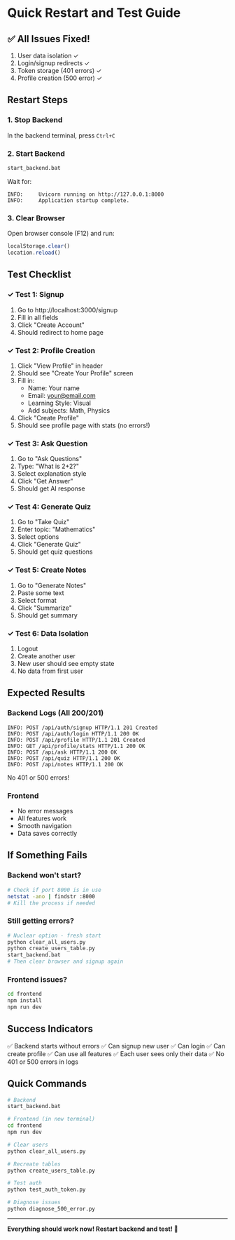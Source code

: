 # Quick Restart and Test Guide

## ✅ All Issues Fixed!

1. User data isolation ✓
2. Login/signup redirects ✓
3. Token storage (401 errors) ✓
4. Profile creation (500 error) ✓

## Restart Steps

### 1. Stop Backend
In the backend terminal, press `Ctrl+C`

### 2. Start Backend
```bash
start_backend.bat
```

Wait for:
```
INFO:     Uvicorn running on http://127.0.0.1:8000
INFO:     Application startup complete.
```

### 3. Clear Browser
Open browser console (F12) and run:
```javascript
localStorage.clear()
location.reload()
```

## Test Checklist

### ✓ Test 1: Signup
1. Go to http://localhost:3000/signup
2. Fill in all fields
3. Click "Create Account"
4. Should redirect to home page

### ✓ Test 2: Profile Creation
1. Click "View Profile" in header
2. Should see "Create Your Profile" screen
3. Fill in:
   - Name: Your name
   - Email: your@email.com
   - Learning Style: Visual
   - Add subjects: Math, Physics
4. Click "Create Profile"
5. Should see profile page with stats (no errors!)

### ✓ Test 3: Ask Question
1. Go to "Ask Questions"
2. Type: "What is 2+2?"
3. Select explanation style
4. Click "Get Answer"
5. Should get AI response

### ✓ Test 4: Generate Quiz
1. Go to "Take Quiz"
2. Enter topic: "Mathematics"
3. Select options
4. Click "Generate Quiz"
5. Should get quiz questions

### ✓ Test 5: Create Notes
1. Go to "Generate Notes"
2. Paste some text
3. Select format
4. Click "Summarize"
5. Should get summary

### ✓ Test 6: Data Isolation
1. Logout
2. Create another user
3. New user should see empty state
4. No data from first user

## Expected Results

### Backend Logs (All 200/201)
```
INFO: POST /api/auth/signup HTTP/1.1 201 Created
INFO: POST /api/auth/login HTTP/1.1 200 OK
INFO: POST /api/profile HTTP/1.1 201 Created
INFO: GET /api/profile/stats HTTP/1.1 200 OK
INFO: POST /api/ask HTTP/1.1 200 OK
INFO: POST /api/quiz HTTP/1.1 200 OK
INFO: POST /api/notes HTTP/1.1 200 OK
```

No 401 or 500 errors!

### Frontend
- No error messages
- All features work
- Smooth navigation
- Data saves correctly

## If Something Fails

### Backend won't start?
```bash
# Check if port 8000 is in use
netstat -ano | findstr :8000
# Kill the process if needed
```

### Still getting errors?
```bash
# Nuclear option - fresh start
python clear_all_users.py
python create_users_table.py
start_backend.bat
# Then clear browser and signup again
```

### Frontend issues?
```bash
cd frontend
npm install
npm run dev
```

## Success Indicators

✅ Backend starts without errors
✅ Can signup new user
✅ Can login
✅ Can create profile
✅ Can use all features
✅ Each user sees only their data
✅ No 401 or 500 errors in logs

## Quick Commands

```bash
# Backend
start_backend.bat

# Frontend (in new terminal)
cd frontend
npm run dev

# Clear users
python clear_all_users.py

# Recreate tables
python create_users_table.py

# Test auth
python test_auth_token.py

# Diagnose issues
python diagnose_500_error.py
```

---

**Everything should work now! Restart backend and test! 🚀**
